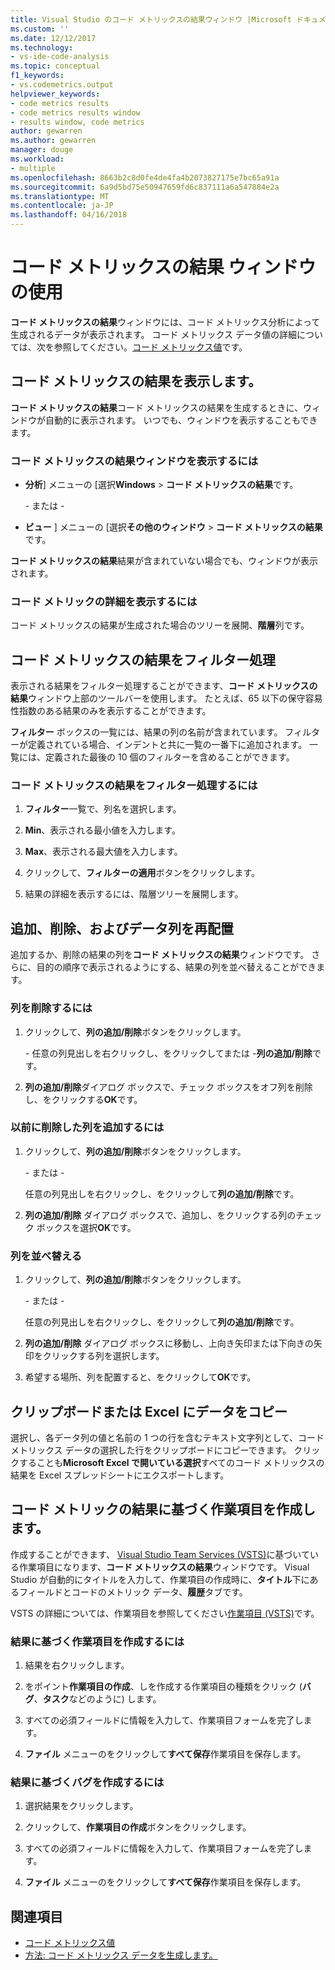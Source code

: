 ```yaml
---
title: Visual Studio のコード メトリックスの結果ウィンドウ |Microsoft ドキュメント
ms.custom: ''
ms.date: 12/12/2017
ms.technology:
- vs-ide-code-analysis
ms.topic: conceptual
f1_keywords:
- vs.codemetrics.output
helpviewer_keywords:
- code metrics results
- code metrics results window
- results window, code metrics
author: gewarren
ms.author: gewarren
manager: douge
ms.workload:
- multiple
ms.openlocfilehash: 8663b2c8d0fe4de4fa4b2073827175e7bc65a91a
ms.sourcegitcommit: 6a9d5bd75e50947659fd6c837111a6a547884e2a
ms.translationtype: MT
ms.contentlocale: ja-JP
ms.lasthandoff: 04/16/2018
---
```

# <a name="using-the-code-metrics-results-window"></a>コード メトリックスの結果 ウィンドウの使用

**コード メトリックスの結果**ウィンドウには、コード メトリックス分析によって生成されるデータが表示されます。 コード メトリックス データ値の詳細については、次を参照してください。[コード メトリックス値](../code-quality/code-metrics-values.md)です。

## <a name="displaying-code-metrics-results"></a>コード メトリックスの結果を表示します。

**コード メトリックスの結果**コード メトリックスの結果を生成するときに、ウィンドウが自動的に表示されます。 いつでも、ウィンドウを表示することもできます。

### <a name="to-display-the-code-metrics-results-window"></a>コード メトリックスの結果ウィンドウを表示するには

- **分析**] メニューの [選択**Windows** > **コード メトリックスの結果**です。

   \- または -

- **ビュー** ] メニューの [選択**その他のウィンドウ** > **コード メトリックスの結果**です。

**コード メトリックスの結果**結果が含まれていない場合でも、ウィンドウが表示されます。

### <a name="to-view-code-metrics-details"></a>コード メトリックの詳細を表示するには

コード メトリックスの結果が生成された場合のツリーを展開、**階層**列です。

## <a name="filtering-code-metrics-results"></a>コード メトリックスの結果をフィルター処理

表示される結果をフィルター処理することができます、**コード メトリックスの結果**ウィンドウ上部のツールバーを使用します。 たとえば、65 以下の保守容易性指数のある結果のみを表示することができます。

**フィルター**  ボックスの一覧には、結果の列の名前が含まれています。 フィルターが定義されている場合、インデントと共に一覧の一番下に追加されます。 一覧には、定義された最後の 10 個のフィルターを含めることができます。

### <a name="to-filter-the-code-metrics-results"></a>コード メトリックスの結果をフィルター処理するには

1.  **フィルター**一覧で、列名を選択します。

2.  **Min**、表示される最小値を入力します。

3.  **Max**、表示される最大値を入力します。

4.  クリックして、**フィルターの適用**ボタンをクリックします。

5.  結果の詳細を表示するには、階層ツリーを展開します。

## <a name="adding-removing-and-rearranging-data-columns"></a>追加、削除、およびデータ列を再配置

追加するか、削除の結果の列を**コード メトリックスの結果**ウィンドウです。 さらに、目的の順序で表示されるようにする、結果の列を並べ替えることができます。

### <a name="to-remove-a-column"></a>列を削除するには

1. クリックして、**列の追加/削除**ボタンをクリックします。

     \- 任意の列見出しを右クリックし、をクリックしてまたは -**列の追加/削除**です。

1. **列の追加/削除**ダイアログ ボックスで、チェック ボックスをオフ列を削除し、をクリックする**OK**です。

### <a name="to-add-a-previously-removed-column"></a>以前に削除した列を追加するには

1. クリックして、**列の追加/削除**ボタンをクリックします。

     \- または -

     任意の列見出しを右クリックし、をクリックして**列の追加/削除**です。

1. **列の追加/削除** ダイアログ ボックスで、追加し、をクリックする列のチェック ボックスを選択**OK**です。

### <a name="to-rearrange-columns"></a>列を並べ替える

1. クリックして、**列の追加/削除**ボタンをクリックします。

     \- または -

     任意の列見出しを右クリックし、をクリックして**列の追加/削除**です。

1. **列の追加/削除** ダイアログ ボックスに移動し、上向き矢印または下向きの矢印をクリックする列を選択します。

1. 希望する場所、列を配置すると、をクリックして**OK**です。

## <a name="copying-data-to-the-clipboard-or-excel"></a>クリップボードまたは Excel にデータをコピー

選択し、各データ列の値と名前の 1 つの行を含むテキスト文字列として、コード メトリックス データの選択した行をクリップボードにコピーできます。 クリックすることも**Microsoft Excel で開いている選択**すべてのコード メトリックスの結果を Excel スプレッドシートにエクスポートします。

## <a name="creating-a-work-item-based-on-code-metric-results"></a>コード メトリックの結果に基づく作業項目を作成します。

作成することができます、 [Visual Studio Team Services (VSTS)](/vsts/index)に基づいている作業項目になります、**コード メトリックスの結果**ウィンドウです。 Visual Studio が自動的にタイトルを入力して、作業項目の作成時に、**タイトル**下にあるフィールドとコードのメトリック データ、**履歴**タブです。

VSTS の詳細については、作業項目を参照してください[作業項目 (VSTS)](/vsts/work/work-items/index)です。

### <a name="to-create-a-work-item-based-on-a-result"></a>結果に基づく作業項目を作成するには

1.  結果を右クリックします。

2.  をポイント**作業項目の作成**、しを作成する作業項目の種類をクリック (**バグ**、**タスク**などのように) します。

3.  すべての必須フィールドに情報を入力して、作業項目フォームを完了します。

4.  **ファイル** メニューのをクリックして**すべて保存**作業項目を保存します。

### <a name="to-create-a-bug-based-on-a-result"></a>結果に基づくバグを作成するには

1.  選択結果をクリックします。

2.  クリックして、**作業項目の作成**ボタンをクリックします。

3.  すべての必須フィールドに情報を入力して、作業項目フォームを完了します。

4.  **ファイル** メニューのをクリックして**すべて保存**作業項目を保存します。

## <a name="see-also"></a>関連項目

- [コード メトリックス値](../code-quality/code-metrics-values.md)
- [方法: コード メトリックス データを生成します。](../code-quality/how-to-generate-code-metrics-data.md)